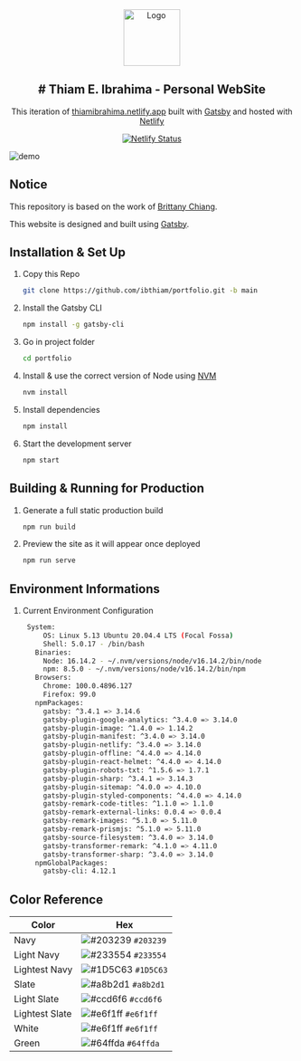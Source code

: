 <div align="center">
  <img alt="Logo" src="https://raw.githubusercontent.com/ibthiam/portfolio/main/src/images/logo.png" width="100" />
</div>
<h2 align="center">
  # Thiam E. Ibrahima - Personal WebSite
</h2>
<p align="center">
  This iteration of <a href="https://thiamibrahima.netlify.app" target="_blank">thiamibrahima.netlify.app</a> built with <a href="https://www.gatsbyjs.org/" target="_blank">Gatsby</a> and hosted with <a href="https://www.netlify.com/" target="_blank">Netlify</a>
</p>

<p align="center">
  <a href="https://app.netlify.com/sites/thiamibrahima/deploys" target="_blank">
    <img src="https://api.netlify.com/api/v1/badges/66a74890-4d42-41e7-959b-c51ee7b2b810/deploy-status" alt="Netlify Status" />
  </a>
</p>

![demo](https://raw.githubusercontent.com/ibthiam/portfolio/main/src/images/demo.png)

## Notice

This repository is based on the work of [Brittany Chiang](https://brittanychiang.com).

This website is designed and built using [Gatsby](https://www.gatsbyjs.org/docs/).

## Installation & Set Up

1. Copy this Repo

   ```sh
   git clone https://github.com/ibthiam/portfolio.git -b main
   ```

2. Install the Gatsby CLI

   ```sh
   npm install -g gatsby-cli
   ```

3. Go in project folder

   ```sh
   cd portfolio
   ```

4. Install & use the correct version of Node using [NVM](https://github.com/nvm-sh/nvm)

   ```sh
   nvm install
   ```

5. Install dependencies

   ```sh
   npm install
   ```

6. Start the development server

   ```sh
   npm start
   ```

## Building & Running for Production

1. Generate a full static production build

   ```sh
   npm run build
   ```

2. Preview the site as it will appear once deployed

   ```sh
   npm run serve
   ```

## Environment Informations

1. Current Environment Configuration

   ```sh
    System:
        OS: Linux 5.13 Ubuntu 20.04.4 LTS (Focal Fossa)
        Shell: 5.0.17 - /bin/bash
      Binaries:
        Node: 16.14.2 - ~/.nvm/versions/node/v16.14.2/bin/node
        npm: 8.5.0 - ~/.nvm/versions/node/v16.14.2/bin/npm
      Browsers:
        Chrome: 100.0.4896.127
        Firefox: 99.0
      npmPackages:
        gatsby: ^3.4.1 => 3.14.6
        gatsby-plugin-google-analytics: ^3.4.0 => 3.14.0
        gatsby-plugin-image: ^1.4.0 => 1.14.2
        gatsby-plugin-manifest: ^3.4.0 => 3.14.0
        gatsby-plugin-netlify: ^3.4.0 => 3.14.0
        gatsby-plugin-offline: ^4.4.0 => 4.14.0
        gatsby-plugin-react-helmet: ^4.4.0 => 4.14.0
        gatsby-plugin-robots-txt: ^1.5.6 => 1.7.1
        gatsby-plugin-sharp: ^3.4.1 => 3.14.3
        gatsby-plugin-sitemap: ^4.0.0 => 4.10.0
        gatsby-plugin-styled-components: ^4.4.0 => 4.14.0
        gatsby-remark-code-titles: ^1.1.0 => 1.1.0
        gatsby-remark-external-links: 0.0.4 => 0.0.4
        gatsby-remark-images: ^5.1.0 => 5.11.0
        gatsby-remark-prismjs: ^5.1.0 => 5.11.0
        gatsby-source-filesystem: ^3.4.0 => 3.14.0
        gatsby-transformer-remark: ^4.1.0 => 4.11.0
        gatsby-transformer-sharp: ^3.4.0 => 3.14.0
      npmGlobalPackages:
        gatsby-cli: 4.12.1
   ```

## Color Reference

| Color          | Hex                                                                |
| -------------- | ------------------------------------------------------------------ |
| Navy           | ![#203239](https://via.placeholder.com/10/203239?text=+) `#203239` |
| Light Navy     | ![#233554](https://via.placeholder.com/10/233554?text=+) `#233554` |
| Lightest Navy  | ![#1D5C63](https://via.placeholder.com/10/1D5C63?text=+) `#1D5C63` |
| Slate          | ![#a8b2d1](https://via.placeholder.com/10/a8b2d1?text=+) `#a8b2d1` |
| Light Slate    | ![#ccd6f6](https://via.placeholder.com/10/ccd6f6?text=+) `#ccd6f6` |
| Lightest Slate | ![#e6f1ff](https://via.placeholder.com/10/e6f1ff?text=+) `#e6f1ff` |
| White          | ![#e6f1ff](https://via.placeholder.com/10/e6f1ff?text=+) `#e6f1ff` |
| Green          | ![#64ffda](https://via.placeholder.com/10/64ffda?text=+) `#64ffda` |
